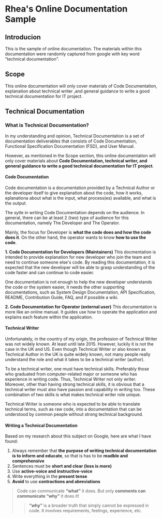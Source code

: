 # Rhea's Online Documentation Sample

## Introducion
This is the sample of online documentation. The materials within this documentation were randomly captured from google with key word "technical documentation".


## Scope
This online documentation will only cover materials of Code Documentation, explanation about technical writer ,and general guidance to write a good technical documentation for IT project.


## Technical Documentation
### What is Technical Documentation?
In my understanding and opinion, Technical Documentation is a set of documentation deliverables that consists of Code Documentation, Functional Specification Documentation (FSD), and User Manual.

However, as mentioned in the Scope section, this online documentation will only cover materials about **Code Documentation, technical writer, and general guidance to write a good technical documentation for IT project**.

#### Code Documentation
Code documentation is a documentation provided by a Technical Author or the developer itself to give explanation about the code, how it works, eplanationa about what is the input, what process(es) available, and what is the output. 

The sytle in writing Code Documentation depends on the audience. In general, there can be at least 2 (two) type of audience for this documentation, namely The Developer and The Operator.

Mainly, the focus for Developer is **what the code does and how the code does it**. On the other hand, the operator wants to know **how to use the code**.

**1. Code Documentation for Developers (Maintainers)**
This docmentation is intended to provide explanation for new developer who join the team and need to continue someone else's code. By reading this documentation, it is expected that the new developer will be able to grasp understanding of the code faster and can continue to code easier.

One documentation is not enough to help the new developer understands the code or the system easier, it needs the other supporting documentations, such as System Design Documentation, API Specification, README, Contribution Guide, FAQ, and if possible a wiki.


**2. Code Documentation for Operator (external user)**
This documentation is more like an online manual. It guides use how to operate the application and explains each feature within the application.


#### Technical Writer
Unfortunately, in the country of my origin, the profession of Technical Writer was not widely known. At least until late 2015. However, luckily it is not the case in the UK and US. Even though Technical Writer or also known as Technical Author in the UK is quite widely known, not many people really understand the role and what it takes to be a technical writer (author).

To be a technical writer, one must have technical skills. Preferably those who graduated from computer-related major or someone who has experience in writing code. Thus, Technical Writer not only writer. Moreover, other than having strong technical skills, it is obvious that a technical writer must also have passion and capability in writing too. These combination of two skills is what makes technical writer role unique.

Technical Writer is someone who is expected to be able to translate technical terms, such as raw code, into a documentation that can be understood by common people without strong technical background.

#### Writing a Technical Documentation
Based on my research about this subject on Google, here are what I have found:
1. Always remember that **the purpose of writing technical documentation is to inform and educate**, so that is has to be **readble and comprehensive**
2. Sentences must be **short and clear (less is more)**
3. Use **active-voice and instructive-voice**
4. Write everything in the **present tense**
5. **Avoid** to use **contractions and abreviations**

> Code can communicate **“what”** it does. But only **comments can communicate “why”** it does it!
>> **“why”** is a broader truth that simply cannot be expressed in code. It involves requirements, feelings, experience, etc.
